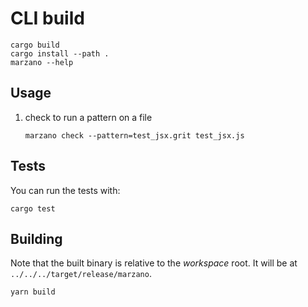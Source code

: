 # CLI build

```
cargo build
cargo install --path .
marzano --help
```

## Usage

1. check to run a pattern on a file

   ```
   marzano check --pattern=test_jsx.grit test_jsx.js
   ```

## Tests

You can run the tests with:

```
cargo test
```

## Building

Note that the built binary is relative to the _workspace_ root. It will be at `../../../target/release/marzano`.

```
yarn build
```
